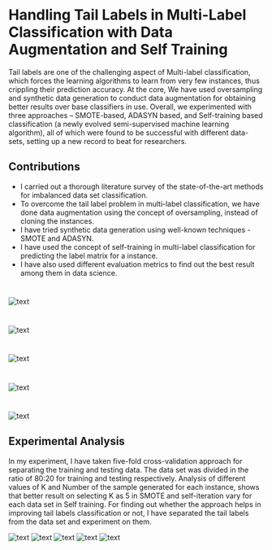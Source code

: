 # Handling Tail Labels in Multi-Label Classification with Data Augmentation and Self Training 
Tail labels are one of the challenging aspect of Multi-label classification, which forces
the learning algorithms to learn from very few instances, thus crippling their prediction
accuracy. At the core, We have used oversampling and synthetic data generation
to conduct data augmentation for obtaining better results over base classifiers in use.
Overall, we experimented with three approaches – SMOTE-based, ADASYN based,
and Self-training based classification (a newly evolved semi-supervised machine learning
algorithm), all of which were found to be successful with different data-sets, setting
up a new record to beat for researchers.

## Contributions
- I carried out a thorough literature survey of the state-of-the-art methods for imbalanced data set classification.
- To overcome the tail label problem in multi-label classification, we have done
data augmentation using the concept of oversampling, instead of cloning the
instances.
- I have tried synthetic data generation using well-known techniques - SMOTE
and ADASYN.
- I have used the concept of self-training in multi-label classification for predicting
the label matrix for a instance.
- I have also used different evaluation metrics to find out the best result among
them in data science. 
#
![text](https://github.com/ruchi-9/Handling-Tail-labels-with-self-supervised-and-other-methods/blob/master/Screenshots/Tail%20labels.PNG)
#
![text](https://github.com/ruchi-9/Handling-Tail-labels-with-self-supervised-and-other-methods/blob/master/Screenshots/Datasets.PNG)
#
![text](https://github.com/ruchi-9/Handling-Tail-labels-with-self-supervised-and-other-methods/blob/master/Screenshots/Algo%201.PNG)
#
![text](https://github.com/ruchi-9/Handling-Tail-labels-with-self-supervised-and-other-methods/blob/master/Screenshots/Algo%202.PNG)
#
![text](https://github.com/ruchi-9/Handling-Tail-labels-with-self-supervised-and-other-methods/blob/master/Screenshots/algo%203.PNG)
## Experimental Analysis
In my experiment, I have taken five-fold cross-validation approach for separating the training
and testing data. The data set was divided in the ratio of 80:20 for training and testing
respectively. Analysis of different values of K and Number of the sample
generated for each instance, shows that better result on selecting K as 5 in
SMOTE and self-iteration vary for each data set in Self training.
For finding out whether the approach helps in improving tail labels classification or
not, I have separated the tail labels from the data set and experiment on them.


![text](https://github.com/ruchi-9/Handling-Tail-labels-with-self-supervised-and-other-methods/blob/master/Screenshots/Result%201.PNG)
![text](https://github.com/ruchi-9/Handling-Tail-labels-with-self-supervised-and-other-methods/blob/master/Screenshots/Result%202.PNG)
![text](https://github.com/ruchi-9/Handling-Tail-labels-with-self-supervised-and-other-methods/blob/master/Screenshots/Result%203.PNG)
![text](https://github.com/ruchi-9/Handling-Tail-labels-with-self-supervised-and-other-methods/blob/master/Screenshots/Result%204.PNG)
![text](https://github.com/ruchi-9/Handling-Tail-labels-with-self-supervised-and-other-methods/blob/master/Screenshots/Result%205.PNG)
